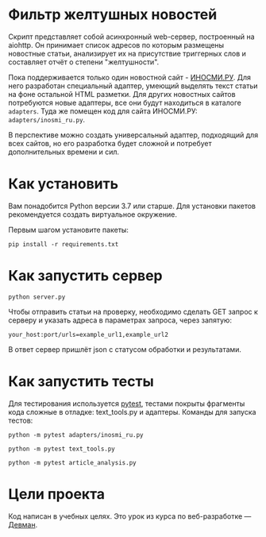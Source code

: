 # Фильтр желтушных новостей

Скрипт представляет собой асинхронный web-сервер, построенный на aiohttp. Он принимает список адресов по которым размещены новостные статьи, анализирует их на присутствие триггерных слов и составляет отчёт о степени "желтушности".

Пока поддерживается только один новостной сайт - [ИНОСМИ.РУ](https://inosmi.ru/). Для него разработан специальный адаптер, умеющий выделять текст статьи на фоне остальной HTML разметки. Для других новостных сайтов потребуются новые адаптеры, все они будут находиться в каталоге `adapters`. Туда же помещен код для сайта ИНОСМИ.РУ: `adapters/inosmi_ru.py`.

В перспективе можно создать универсальный адаптер, подходящий для всех сайтов, но его разработка будет сложной и потребует дополнительных времени и сил.

# Как установить

Вам понадобится Python версии 3.7 или старше. Для установки пакетов рекомендуется создать виртуальное окружение.

Первым шагом установите пакеты:

```python3
pip install -r requirements.txt
```

# Как запустить сервер

```python3
python server.py
```

Чтобы отправить статьи на проверку, необходимо сделать GET запрос к серверу и указать адреса в параметрах запроса, через запятую:
```
your_host:port/urls=example_url1,example_url2
```
В ответ сервер пришлёт json с статусом обработки и результатами.

# Как запустить тесты

Для тестирования используется [pytest](https://docs.pytest.org/en/latest/), тестами покрыты фрагменты кода сложные в отладке: text_tools.py и адаптеры. Команды для запуска тестов:

```
python -m pytest adapters/inosmi_ru.py
```

```
python -m pytest text_tools.py
```

```
python -m pytest article_analysis.py
```

# Цели проекта

Код написан в учебных целях. Это урок из курса по веб-разработке — [Девман](https://dvmn.org).
